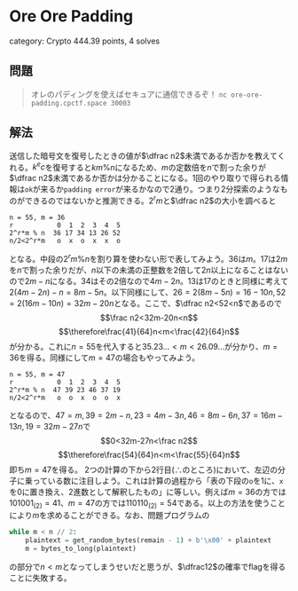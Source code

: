 <script type="text/javascript" async src="https://cdnjs.cloudflare.com/ajax/libs/mathjax/2.7.7/MathJax.js?config=TeX-MML-AM_CHTML"></script>
<script type="text/x-mathjax-config">
    MathJax.Hub.Config({
        tex2jax: {inlineMath: [['$', '$'], displayMath: [['$$', '$$']]}
    });
</script>

# Ore Ore Padding
category: Crypto
444.39 points, 4 solves

## 問題
> オレのパディングを使えばセキュアに通信できるぞ！
> `nc ore-ore-padding.cpctf.space 30003`

## 解法
送信した暗号文を復号したときの値が$\dfrac n2$未満であるか否かを教えてくれる。$k^ec$を復号すると$km\%n$になるため、$m$の定数倍を$n$で割った余りが$\dfrac n2$未満であるか否かは分かることになる。1回のやり取りで得られる情報は`ok`が来るか`padding error`が来るかなので2通り。つまり2分探索のようなものができるのではないかと推測できる。$2^rm%n$と$\dfrac n2$の大小を調べると
```
n = 55, m = 36
r           0  1  2  3  4  5
2^r*m % n  36 17 34 13 26 52
n/2<2^r*m   o  x  o  x  x  o
```
となる。中段の$2^rm\%n$を割り算を使わない形で表してみよう。$36$は$m$。$17$は$2m$を$n$で割った余りだが、$n$以下の未満の正整数を2倍して$2n$以上になることはないので$2m-n$になる。$34$はその2倍なので$4m-2n$。$13$は$17$のときと同様に考えて$2(4m-2n)-n=8m-5n$。以下同様にして、$26=2(8m-5n)=16-10n,52=2(16m-10n)=32m-20n$となる。ここで、$\dfrac n2<52<n$であるので
$$\frac n2<32m-20n<n$$
$$\therefore\frac{41}{64}n<m<\frac{42}{64}n$$
が分かる。これに$n=55$を代入すると$35.23\ldots<m<26.09\ldots$が分かり、$m=36$を得る。同様にして$m=47$の場合もやってみよう。
```
n = 55, m = 47
r           0  1  2  3  4  5
2^r*m % n  47 39 23 46 37 19
n/2<2^r*m   o  o  x  o  o  x
```
となるので、$47=m,39=2m-n,23=4m-3n,46=8m-6n,37=16m-13n,19=32m-27n$で
$$0<32m-27n<\frac n2$$
$$\therefore\frac{54}{64}n<m<\frac{55}{64}n$$
即ち$m=47$を得る。
2つの計算の下から2行目($\therefore$のところ)において、左辺の分子に乗っている数に注目しよう。これは計算の過程から「表の下段の`o`を1に、`x`を0に置き換え、2進数として解釈したもの」に等しい。例えば$m=36$の方では$101001_{(2)}=41$、$m=47$の方では$110110_{(2)}=54$である。以上の方法を使うことにより$m$を求めることができる。なお、問題プログラムの
```py
while m < n // 2:
    plaintext = get_random_bytes(remain - 1) + b'\x00' + plaintext
    m = bytes_to_long(plaintext)
```
の部分で$n<m$となってしまうせいだと思うが、$\dfrac12$の確率でflagを得ることに失敗する。
